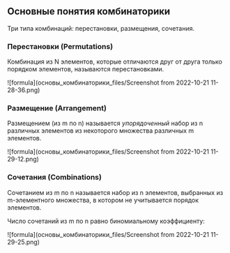 ## Основные понятия комбинаторики

Три типа комбинаций: перестановки, размещения, сочетания.

### Перестановки (Permutations)
Комбинация из N элементов, которые отличаются друг от друга только порядком элементов, называются перестановками.

![formula](основы_комбинаторики_files/Screenshot from 2022-10-21 11-28-36.png)

### Размещение (Arrangement)
Размещением (из m по n) называется _упорядоченный_ набор из n различных элементов из некоторого множества различных m элементов.

![formula](основы_комбинаторики_files/Screenshot from 2022-10-21 11-29-12.png)

### Сочетания (Combinations)
Сочетанием из m по n называется набор из n элементов, выбранных из m-элементного множества, в котором не учитывается порядок элементов.

Число сочетаний из m по n равно биномиальному коэффициенту:

![formula](основы_комбинаторики_files/Screenshot from 2022-10-21 11-29-25.png)
